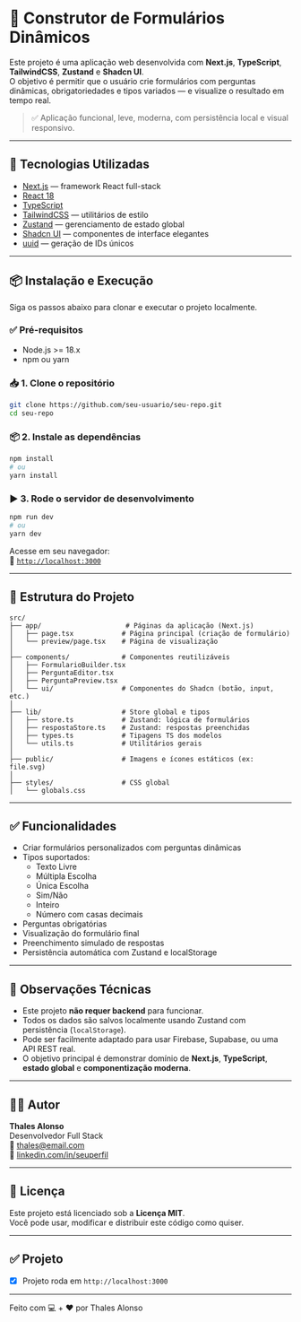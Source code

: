 # 📝 Construtor de Formulários Dinâmicos

Este projeto é uma aplicação web desenvolvida com **Next.js**, **TypeScript**, **TailwindCSS**, **Zustand** e **Shadcn UI**.  
O objetivo é permitir que o usuário crie formulários com perguntas dinâmicas, obrigatoriedades e tipos variados — e visualize o resultado em tempo real.

> ✅ Aplicação funcional, leve, moderna, com persistência local e visual responsivo.

---

## 🚀 Tecnologias Utilizadas

- [Next.js](https://nextjs.org/) — framework React full-stack
- [React 18](https://reactjs.org/)
- [TypeScript](https://www.typescriptlang.org/)
- [TailwindCSS](https://tailwindcss.com/) — utilitários de estilo
- [Zustand](https://github.com/pmndrs/zustand) — gerenciamento de estado global
- [Shadcn UI](https://ui.shadcn.com/) — componentes de interface elegantes
- [uuid](https://www.npmjs.com/package/uuid) — geração de IDs únicos

---

## 📦 Instalação e Execução

Siga os passos abaixo para clonar e executar o projeto localmente.

### ✅ Pré-requisitos

- Node.js >= 18.x
- npm ou yarn

### 📥 1. Clone o repositório

```bash
git clone https://github.com/seu-usuario/seu-repo.git
cd seu-repo
```

### 📦 2. Instale as dependências

```bash
npm install
# ou
yarn install
```

### ▶️ 3. Rode o servidor de desenvolvimento

```bash
npm run dev
# ou
yarn dev
```

Acesse em seu navegador:  
📍 [`http://localhost:3000`](http://localhost:3000)

---

## 📁 Estrutura do Projeto

```
src/
├── app/                     # Páginas da aplicação (Next.js)
│   ├── page.tsx            # Página principal (criação de formulário)
│   └── preview/page.tsx    # Página de visualização
│
├── components/             # Componentes reutilizáveis
│   ├── FormularioBuilder.tsx
│   ├── PerguntaEditor.tsx
│   ├── PerguntaPreview.tsx
│   └── ui/                 # Componentes do Shadcn (botão, input, etc.)
│
├── lib/                    # Store global e tipos
│   ├── store.ts            # Zustand: lógica de formulários
│   ├── respostaStore.ts    # Zustand: respostas preenchidas
│   ├── types.ts            # Tipagens TS dos modelos
│   └── utils.ts            # Utilitários gerais
│
├── public/                 # Imagens e ícones estáticos (ex: file.svg)
│
├── styles/                 # CSS global
│   └── globals.css
```

---

## ✅ Funcionalidades

- Criar formulários personalizados com perguntas dinâmicas
- Tipos suportados:
  - Texto Livre
  - Múltipla Escolha
  - Única Escolha
  - Sim/Não
  - Inteiro
  - Número com casas decimais
- Perguntas obrigatórias
- Visualização do formulário final
- Preenchimento simulado de respostas
- Persistência automática com Zustand e localStorage

---

## 📌 Observações Técnicas

- Este projeto **não requer backend** para funcionar.
- Todos os dados são salvos localmente usando Zustand com persistência (`localStorage`).
- Pode ser facilmente adaptado para usar Firebase, Supabase, ou uma API REST real.
- O objetivo principal é demonstrar domínio de **Next.js**, **TypeScript**, **estado global** e **componentização moderna**.

---

## 👨‍💻 Autor

**Thales Alonso**  
Desenvolvedor Full Stack  
📧 thales@email.com  
🔗 [linkedin.com/in/seuperfil](https://linkedin.com/in/seuperfil)

---

## 📄 Licença

Este projeto está licenciado sob a **Licença MIT**.  
Você pode usar, modificar e distribuir este código como quiser.

---

## ✅ Projeto

- [x] Projeto roda em `http://localhost:3000`

---

Feito com 💻 + ❤️ por Thales Alonso
